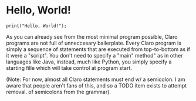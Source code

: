 # Hello, World!

```
print("Hello, World!");
```

As you can already see from the most minimal program possible, Claro programs are not full of unneccesary bailerplate.
Every Claro program is simply a sequence of statements that are executed from top-to-bottom as if it were a "script".
You don't need to specify a "main" method" as in other languages like Java, instead, much like Python, you simply
specify a starting fille which will take control at program start.

(Note: For now, almost all Claro statements must end w/ a semicolon. I am aware that people aren't fans of this, and so
a TODO item exists to attempt removal. of semicolons from the grammar).
